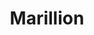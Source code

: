 ---
title: "Marillion"
summary: "Marillion are a British rock band, formed in Aylesbury, Buckinghamshire, in 1979. They emerged from the post-punk music scene in Britain and existed as a bridge between the styles of punk rock and classic progressive rock, becoming the most commercially successful neo-progressive rock band of the 1980s.Marillion's recorded studio output since 1982 is composed of twenty albums and generally regarded in two distinct eras, delineated by the departure of original lead singer Fish in late 1988 and the subsequent arrival of replacement Steve Hogarth in early 1989. The band achieved eight Top Ten UK albums between 1983 and 1994, including a number one album in 1985 with Misplaced Childhood, and during the period the band were fronted by Fish they had eleven Top 40 hits on the UK Singles Chart. They are best known for the 1985 singles \"Kayleigh\" and \"Lavender\", which reached number two and number five respectively, with \"Kayleigh\" also entering the Billboard Hot 100 in the United States.
Marillion's first album released with Hogarth, 1989's Seasons End, was another Top Ten hit, and albums continued to chart well until their departure from EMI Records following the release of their 1996 live album Made Again and the dissipation of the band's mainstream popularity in the late 1990s; save for a resurgence in the mid- to late-2000s, they have essentially been a cult act since then. Marillion have achieved a further twelve Top 40 hit singles in the UK with Hogarth, including 2004's \"You're Gone\", which charted at No. 7 and is the biggest hit of his tenure. In 2016, they returned to the UK Albums Chart Top Ten for the first time in 22 years with their highest chart placing since 1987. On the UK Albums Chart dated 11 March 2022, An Hour Before It's Dark entered at number two, their highest chart position since Clutching at Straws in 1987. Marillion continue to tour internationally, becoming ranked 38th in Classic Rock's \"50 Best Live Acts of All Time\" in 2008.Despite unpopularity in the mainstream media and a consistently unfashionable status within the British music industry, Marillion have maintained a very loyal international fanbase, becoming widely acknowledged as playing a pioneering role in the development of crowdfunding and fan-funded music. They have sold over 15 million albums worldwide."
image: "marillion.jpg"
apple_music_artist_url: "https://music.apple.com/gb/artist/marillion/3197100"
wikipedia_url: "https://en.wikipedia.org/wiki/Marillion"
---